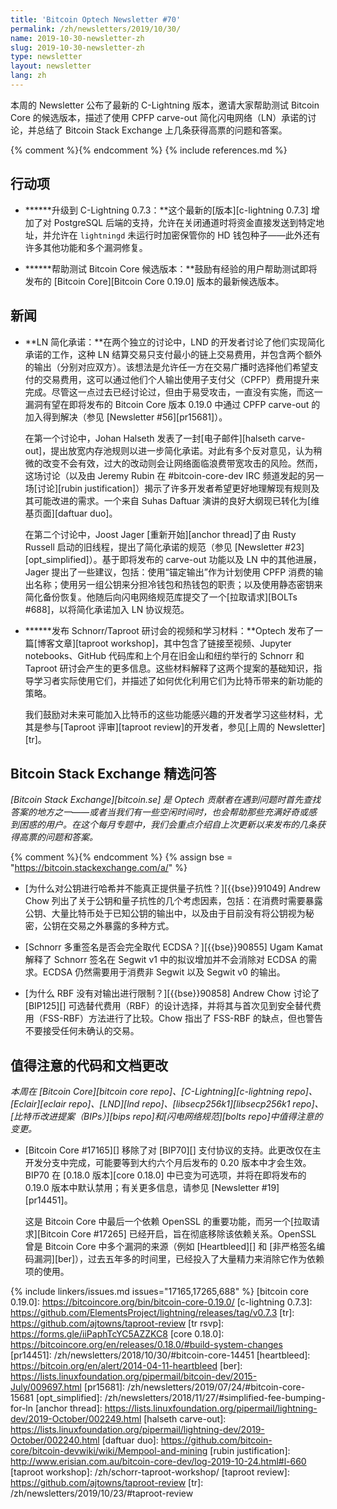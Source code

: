 ```yaml
---
title: 'Bitcoin Optech Newsletter #70'
permalink: /zh/newsletters/2019/10/30/
name: 2019-10-30-newsletter-zh
slug: 2019-10-30-newsletter-zh
type: newsletter
layout: newsletter
lang: zh
---
```

本周的 Newsletter 公布了最新的 C-Lightning 版本，邀请大家帮助测试 Bitcoin Core 的候选版本，描述了使用 CPFP carve-out 简化闪电网络（LN）承诺的讨论，并总结了 Bitcoin Stack Exchange 上几条获得高票的问题和答案。

{% comment %}<!-- include references.md below the fold but above any Jekyll/Liquid variables-->{% endcomment %}
{% include references.md %}

## 行动项

- **<!--upgrade-to-c-lightning-0-7-3-->****升级到 C-Lightning 0.7.3：**这个最新的[版本][c-lightning 0.7.3] 增加了对 PostgreSQL 后端的支持，允许在关闭通道时将资金直接发送到特定地址，并允许在 `lightningd` 未运行时加密保管你的 HD 钱包种子——此外还有许多其他功能和多个漏洞修复。

- **<!--help-test-bitcoin-core-release-candidate-->****帮助测试 Bitcoin Core 候选版本：**鼓励有经验的用户帮助测试即将发布的 [Bitcoin Core][Bitcoin Core 0.19.0] 版本的最新候选版本。

## 新闻

- **<!--ln-simplified-commitments-->LN 简化承诺：**在两个独立的讨论中，LND 的开发者讨论了他们实现简化承诺的工作，这种 LN 结算交易只支付最小的链上交易费用，并包含两个额外的输出（分别对应双方）。该想法是允许任一方在交易广播时选择他们希望支付的交易费用，这可以通过他们个人输出使用子支付父（CPFP）费用提升来完成。尽管这一点过去已经讨论过，但由于易受攻击，一直没有实施，而这一漏洞有望在即将发布的 Bitcoin Core 版本 0.19.0 中通过 CPFP carve-out 的加入得到解决（参见 [Newsletter #56][pr15681]）。

  在第一个讨论中，Johan Halseth 发表了一封[电子邮件][halseth carve-out]，提出放宽内存池规则以进一步简化承诺。对此有多个反对意见，认为稍微的改变不会有效，过大的改动则会让网络面临浪费带宽攻击的风险。然而，这场讨论（以及由 Jeremy Rubin 在 #bitcoin-core-dev IRC 频道发起的另一场[讨论][rubin justification]）揭示了许多开发者希望更好地理解现有规则及其可能改进的需求。一个来自 Suhas Daftuar 演讲的良好大纲现已转化为[维基页面][daftuar duo]。

  在第二个讨论中，Joost Jager [重新开始][anchor thread]了由 Rusty Russell 启动的旧线程，提出了简化承诺的规范（参见 [Newsletter #23][opt_simplified]）。基于即将发布的 carve-out 功能以及 LN 中的其他进展，Jager 提出了一些建议，包括：使用“锚定输出”作为计划使用 CPFP 消费的输出名称；使用另一组公钥来分担冷钱包和热钱包的职责；以及使用静态密钥来简化备份恢复。他随后向闪电网络规范库提交了一个[拉取请求][BOLTs #688]，以将简化承诺加入 LN 协议规范。

- **<!--publication-of-videos-and-study-material-from-schnorr-taproot-workshop-->****发布 Schnorr/Taproot 研讨会的视频和学习材料：**Optech 发布了一篇[博客文章][taproot workshop]，其中包含了链接至视频、Jupyter notebooks、GitHub 代码库和上个月在旧金山和纽约举行的 Schnorr 和 Taproot 研讨会产生的更多信息。这些材料解释了这两个提案的基础知识，指导学习者实际使用它们，并描述了如何优化利用它们为比特币带来的新功能的策略。

  我们鼓励对未来可能加入比特币的这些功能感兴趣的开发者学习这些材料，尤其是参与[Taproot 评审][taproot review]的开发者，参见[上周的 Newsletter][tr]。

## Bitcoin Stack Exchange 精选问答

*[Bitcoin Stack Exchange][bitcoin.se] 是 Optech 贡献者在遇到问题时首先查找答案的地方之一——或者当我们有一些空闲时间时，也会帮助那些充满好奇或感到困惑的用户。在这个每月专题中，我们会重点介绍自上次更新以来发布的几条获得高票的问题和答案。*

{% comment %}<!-- https://bitcoin.stackexchange.com/search?tab=votes&q=created%3a1m..%20is%3aanswer -->{% endcomment %}
{% assign bse = "https://bitcoin.stackexchange.com/a/" %}

- **<!--why-does-hashing-public-keys-not-actually-provide-any-quantum-resistance-->**[为什么对公钥进行哈希并不能真正提供量子抗性？][{{bse}}91049]
  Andrew Chow 列出了关于公钥和量子抗性的几个考虑因素，包括：在消费时需要暴露公钥、大量比特币处于已知公钥的输出中，以及由于目前没有将公钥视为秘密，公钥在交易之外暴露的多种方式。

- **<!--will-schnorr-multi-signatures-completely-replace-ecdsa-->**[Schnorr 多重签名是否会完全取代 ECDSA？][{{bse}}90855]
  Ugam Kamat 解释了 Schnorr 签名在 Segwit v1 中的拟议增加并不会消除对 ECDSA 的需求。ECDSA 仍然需要用于消费非 Segwit 以及 Segwit v0 的输出。

- **<!--why-doesn-t-rbf-include-restrictions-on-the-outputs-->**[为什么 RBF 没有对输出进行限制？][{{bse}}90858]
  Andrew Chow 讨论了 [BIP125][] 可选替代费用（RBF）的设计选择，并将其与首次见到安全替代费用（FSS-RBF）方法进行了比较。Chow 指出了 FSS-RBF 的缺点，但也警告不要接受任何未确认的交易。

## 值得注意的代码和文档更改

*本周在 [Bitcoin Core][bitcoin core repo]、[C-Lightning][c-lightning repo]、[Eclair][eclair repo]、[LND][lnd repo]、[libsecp256k1][libsecp256k1 repo]、[比特币改进提案（BIPs）][bips repo]和[闪电网络规范][bolts repo]中值得注意的变更。*

- [Bitcoin Core #17165][] 移除了对 [BIP70][] 支付协议的支持。此更改仅在主开发分支中完成，可能要等到大约六个月后发布的 0.20 版本中才会生效。BIP70 在 [0.18.0 版本][core 0.18.0] 中已变为可选项，并将在即将发布的 0.19.0 版本中默认禁用；有关更多信息，请参见 [Newsletter #19][pr14451]。

  这是 Bitcoin Core 中最后一个依赖 OpenSSL 的重要功能，而另一个[拉取请求][Bitcoin Core #17265] 已经开启，旨在彻底移除该依赖关系。OpenSSL 曾是 Bitcoin Core 中多个漏洞的来源（例如 [Heartbleed][] 和 [非严格签名编码漏洞][ber]），过去五年多的时间里，已经投入了大量精力来消除它作为依赖项的使用。


{% include linkers/issues.md issues="17165,17265,688" %}
[bitcoin core 0.19.0]: https://bitcoincore.org/bin/bitcoin-core-0.19.0/
[c-lightning 0.7.3]: https://github.com/ElementsProject/lightning/releases/tag/v0.7.3
[tr]: https://github.com/ajtowns/taproot-review
[tr rsvp]: https://forms.gle/iiPaphTcYC5AZZKC8
[core 0.18.0]: https://bitcoincore.org/en/releases/0.18.0/#build-system-changes
[pr14451]: /zh/newsletters/2018/10/30/#bitcoin-core-14451
[heartbleed]: https://bitcoin.org/en/alert/2014-04-11-heartbleed
[ber]: https://lists.linuxfoundation.org/pipermail/bitcoin-dev/2015-July/009697.html
[pr15681]: /zh/newsletters/2019/07/24/#bitcoin-core-15681
[opt_simplified]: /zh/newsletters/2018/11/27/#simplified-fee-bumping-for-ln
[anchor thread]: https://lists.linuxfoundation.org/pipermail/lightning-dev/2019-October/002249.html
[halseth carve-out]: https://lists.linuxfoundation.org/pipermail/lightning-dev/2019-October/002240.html
[daftuar duo]: https://github.com/bitcoin-core/bitcoin-devwiki/wiki/Mempool-and-mining
[rubin justification]: http://www.erisian.com.au/bitcoin-core-dev/log-2019-10-24.html#l-660
[taproot workshop]: /zh/schorr-taproot-workshop/
[taproot review]: https://github.com/ajtowns/taproot-review
[tr]: /zh/newsletters/2019/10/23/#taproot-review
